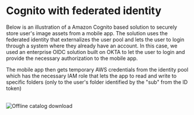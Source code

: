# Cognito with federated identity
<p>Below is an illustration of a Amazon Cognito based solution to securely store user's image assets from a mobile app. The solution uses the federated identity that externalizes the user pool and lets the user to login through a system where they already have an account. In this case, we used an enterprise OIDC solution built on OKTA to let the user to login and provide the necessary authorization to the mobile app.</p>
<p>The mobile app then gets temporary AWS credentials from the identity pool which has the necessary IAM role that lets the app to read and write to specific folders (only to the user's folder identified by the "sub" from the ID token)</p>
<br>
<img src="StepFunctions.drawio.png" alt="Offline catalog download" title="Offline catalog download">
